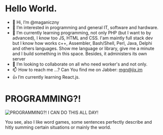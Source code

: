 # Hello World.
- 👋 Hi, I’m @maganiczny
- 👀 I’m interested in programming and general IT, software and hardware.
- 🌱 I’m currently learning programming, not only PHP (but I want to by advanced), I know too JS, HTML and CSS. I'am maintly full stack dev but I know how works c++, Assembler, Bash/Shell, Perl, Java, Delphi and others languages. Show me language or library, give me a minute and I build something in this space. Besides, it administers its own server
- 💞️ I’m looking to collaborate on all who need worker's and not only.
- 📫 How to reach me ...? Can You find me on Jabber: mgn@jix.im
- 👍 I’m currently learning React.js.

# PROGRAMMING?!
![PROGRAMMING?! I CAN DO THIS ALL DAY!](https://sharkson.eu/img/icandothisallday.gif "PROGRAMMING?! I CAN DO THIS ALL DAY!")

You see, also I like word games, some sentences perfectly describe and hitly summing certain situations or mainly the world.

<!---
maganiczny/maganiczny is a ✨ special ✨ repository because its `README.md` (this file) appears on your GitHub profile.
You can click the Preview link to take a look at your changes.
--->
